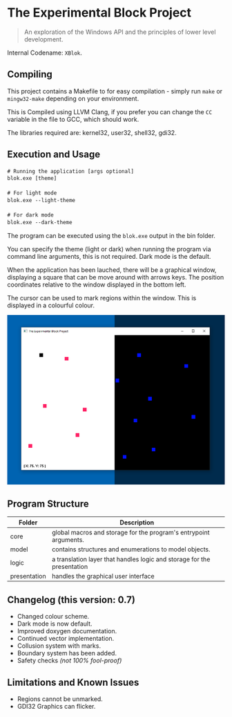 # The Experimental Block Project

> An exploration of the Windows API and the principles of lower level development.

Internal Codename: `XBlok`.

## Compiling

This project contains a Makefile to for easy compilation - simply run `make` or `mingw32-make` depending on your environment.

This is Compiled using LLVM Clang, if you prefer you can change the `CC` variable in the file to GCC, which should work.

The libraries required are: kernel32, user32, shell32, gdi32.

## Execution and Usage

```txt
# Running the application [args optional]
blok.exe [theme]

# For light mode
blok.exe --light-theme

# For dark mode
blok.exe --dark-theme
```

The program can be executed using the `blok.exe` output in the bin folder.

You can specify the theme (light or dark) when running the program via command line arguments, this is not required. Dark mode is the default.

When the application has been lauched, there will be a graphical window, displaying a
square that can be move around with arrows keys. The position coordinates relative to the
window displayed in the bottom left.

The cursor can be used to mark regions within the window. This is displayed in a colourful
colour.

![Main Window of Application](./window-light-dark.png)

## Program Structure

| Folder | Description |
|--------|-------------|
| core   | global macros and storage for the program's entrypoint arguments.  |
| model  | contains structures and enumerations to model objects. |
| logic | a translation layer that handles logic and storage for the presentation |
| presentation | handles the graphical user interface |

## Changelog (this version: 0.7)

* Changed colour scheme.
* Dark mode is now default.
* Improved doxygen documentation.
* Continued vector implementation.
* Collusion system with marks.
* Boundary system has been added.
* Safety checks _(not 100% fool-proof)_

## Limitations and Known Issues

* Regions cannot be unmarked.
* GDI32 Graphics can flicker.

